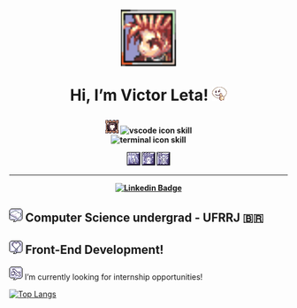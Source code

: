 <h1 align="center">
  <img src="img/Screenshot_28.png" alt="meu personagem em ragnarok" width=100>
  
   Hi, I’m Victor Leta! <img src="img/Emote_no1.gif" alt="emote /no1 do ragnarok">
  
<h4 align="center">
  
  ![github icon skill](https://github.com/victorrlo/victorrlo/blob/main/img/githubicon3.png)
  ![vscode icon skill](https://github.com/victorrlo/victorrlo/blob/main/img/vscodeicon.png)  
  ![terminal icon skill](https://github.com/victorrlo/victorrlo/blob/main/img/vscoterminalicon.png)

  ![html icon skill](https://github.com/victorrlo/victorrlo/blob/main/img/htmlicon.png)
  ![css icon skill](https://github.com/victorrlo/victorrlo/blob/main/img/cssicon.png)
  ![js icon skill](https://github.com/victorrlo/victorrlo/blob/main/img/javascripticon.png)  
  
<hr>

[![Linkedin Badge](https://img.shields.io/badge/-Linkedin-blue?style=for-the-badge&logo=Linkedin&logoColor=white&link=https://github.com/victorrlo)](https://www.linkedin.com/in/victor-leta)

## <img src="img/1.png"> Computer Science undergrad - UFRRJ 🇧🇷
## <img src="img/4.png"> Front-End Development!

<img src="img/23.png"> I’m currently looking for internship opportunities!   

[![Top Langs](https://github-readme-stats.vercel.app/api/top-langs/?username=victorrlo&&show_icons=true&layout=compact&theme=dracula)](https://github.com/victorrlo)


<!---
victorrlo/victorrlo is a ✨ special ✨ repository because its `README.md` (this file) appears on your GitHub profile.
You can click the Preview link to take a look at your changes.
--->
